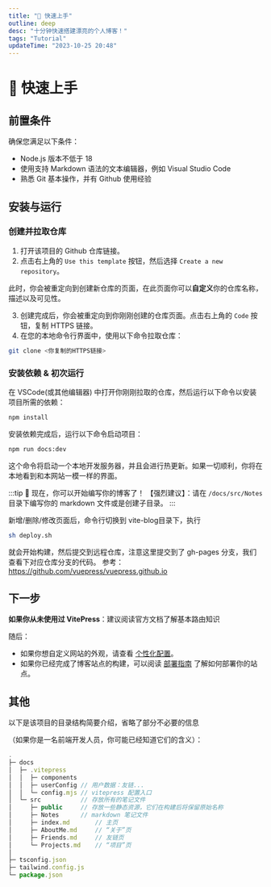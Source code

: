 ```yaml
---
title: "🚀 快速上手"
outline: deep
desc: "十分钟快速搭建漂亮的个人博客！"
tags: "Tutorial"
updateTime: "2023-10-25 20:48"
---
```


# 🚀 快速上手

## 前置条件

确保您满足以下条件：

- Node.js 版本不低于 18
- 使用支持 Markdown 语法的文本编辑器，例如 Visual Studio Code
- 熟悉 Git 基本操作，并有 Github 使用经验

## 安装与运行

### 创建并拉取仓库

1. 打开该项目的 Github 仓库链接。
2. 点击右上角的 `Use this template` 按钮，然后选择 `Create a new repository`。

此时，你会被重定向到创建新仓库的页面，在此页面你可以**自定义**你的仓库名称，描述以及可见性。

<LinkCard desc="easy-vitepress-blog | 十分钟快速搭建个人博客" link="https://github.com/ZbWeR/easy-vitepress-blog"/>

3. 创建完成后，你会被重定向到你刚刚创建的仓库页面。点击右上角的 `Code` 按钮，复制 HTTPS 链接。
4. 在您的本地命令行界面中，使用以下命令拉取仓库：

```bash
git clone <你复制的HTTPS链接>
```

### 安装依赖 & 初次运行

在 VSCode(或其他编辑器) 中打开你刚刚拉取的仓库，然后运行以下命令以安装项目所需的依赖：

```bash
npm install
```

安装依赖完成后，运行以下命令启动项目：

```bash
npm run docs:dev
```

这个命令将启动一个本地开发服务器，并且会进行热更新。如果一切顺利，你将在本地看到和本网站一模一样的界面。

:::tip 🎉 现在，你可以开始编写你的博客了！
【强烈建议】：请在 `/docs/src/Notes` 目录下编写你的 markdown 文件或是创建子目录。
:::

新增/删除/修改页面后，命令行切换到 vite-blog目录下，执行 
```bash
sh deploy.sh
```
就会开始构建，然后提交到远程仓库，注意这里提交到了 gh-pages 分支，我们查看下对应仓库分支的代码。
参考：https://github.com/vuepress/vuepress.github.io

## 下一步

**如果你从未使用过 VitePress**：建议阅读官方文档了解基本路由知识

<LinkCard link="https://skewb.gitee.io/vitepress/guide/routing.html" desc="【VitePress 民间翻译】 路由"/>
<LinkCard link="https://vitepress.dev/guide/routing" desc="【VitePress 官方文档】 Routing"/>

随后：

- 如果你想自定义网站的外观，请查看 [个性化配置](./reference.md)。
- 如果你已经完成了博客站点的构建，可以阅读 [部署指南](./deployment.md) 了解如何部署你的站点。

## 其他

以下是该项目的目录结构简要介绍，省略了部分不必要的信息

（如果你是一名前端开发人员，你可能已经知道它们的含义）：

```js
.
├─ docs
│  ├─ .vitepress
│  │  ├─ components
│  │  ├─ userConfig // 用户数据：友链...
│  │  └─ config.mjs // vitepress 配置入口
│  └─ src           // 存放所有的笔记文件
│     ├─ public     // 存放一些静态资源，它们在构建后将保留原始名称
│     ├─ Notes      // markdown 笔记文件
│     ├─ index.md       // 主页
│     ├─ AboutMe.md     // “关于”页
│     ├─ Friends.md     // 友链页
│     └─ Projects.md    // “项目”页
│
├─ tsconfig.json
├─ tailwind.config.js
└─ package.json

```

